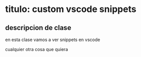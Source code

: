 # titulo: custom vscode snippets

## descripcion de clase

en esta clase vamos a ver snippets en vscode

cualquier otra cosa que quiera
